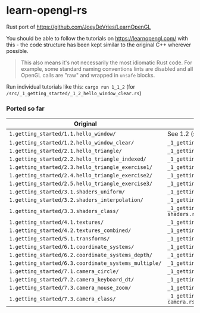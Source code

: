 # learn-opengl-rs
Rust port of https://github.com/JoeyDeVries/LearnOpenGL

You should be able to follow the tutorials on https://learnopengl.com/ with this - the code structure has been kept similar to the original C++ wherever possible.
> This also means it's not necessarily the most idiomatic Rust code. For example, some standard naming conventions lints are disabled and all OpenGL calls are "raw" and wrapped in `unsafe` blocks.

Run individual tutorials like this:
`cargo run 1_1_2` (for `/src/_1_getting_started/_1_2_hello_window_clear.rs`)

### Ported so far
| Original | Port |
| --- | --- |
|`1.getting_started/1.1.hello_window/` | See 1.2 (same with just 2 code lines more) |
| `1.getting_started/1.2.hello_window_clear/` | `_1_getting_started/_1_2_hello_window_clear.rs` |
| `1.getting_started/2.1.hello_triangle/` | `_1_getting_started/_2_1_hello_triangle.rs` |
| `1.getting_started/2.2.hello_triangle_indexed/` | `_1_getting_started/_2_2_hello_triangle_indexed.rs` |
| `1.getting_started/2.3.hello_triangle_exercise1/` | `_1_getting_started/_2_3_hello_triangle_exercise1.rs` |
| `1.getting_started/2.4.hello_triangle_exercise2/` | `_1_getting_started/_2_4_hello_triangle_exercise2.rs` |
| `1.getting_started/2.5.hello_triangle_exercise3/` | `_1_getting_started/_2_5_hello_triangle_exercise3.rs` |
| `1.getting_started/3.1.shaders_uniform/` | `_1_getting_started/_3_1_shaders_uniform.rs` |
| `1.getting_started/3.2.shaders_interpolation/` | `_1_getting_started/_3_2_shaders_interpolation.rs` |
| `1.getting_started/3.3.shaders_class/` | `_1_getting_started/_3_3_shaders_class.rs` <br> `shaders.rs`
| `1.getting_started/4.1.textures/` | `_1_getting_started/_4_1_textures.rs`
| `1.getting_started/4.2.textures_combined/` | `_1_getting_started/_4_2_textures_combined.rs`
| `1.getting_started/5.1.transforms/` | `_1_getting_started/_5_1_transform.rs`
| `1.getting_started/6.1.coordinate_systems/` | `_1_getting_started/_6_1_coordinate_systems.rs`
| `1.getting_started/6.2.coordinate_systems_depth/` | `_1_getting_started/_6_2_coordinate_systems_depth.rs`
| `1.getting_started/6.3.coordinate_systems_multiple/` | `_1_getting_started/_6_3_coordinate_systems_multiple.rs`
| `1.getting_started/7.1.camera_circle/` | `_1_getting_started/_7_1_camera_circle.rs`
| `1.getting_started/7.2.camera_keyboard_dt/` | `_1_getting_started/_7_2_camera_keyboard_dt.rs`
| `1.getting_started/7.3.camera_mouse_zoom/` | `_1_getting_started/_7_3_camera_mouse_zoom.rs`
| `1.getting_started/7.3.camera_class/` | `_1_getting_started/_7_3_camera_class.rs` <br> `camera.rs`
